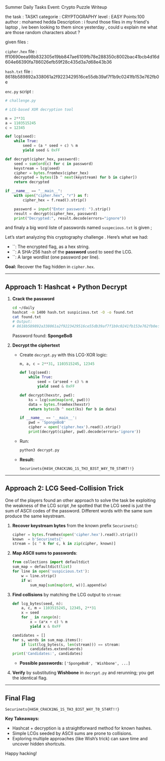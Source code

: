 Summer Daily Tasks Event: Crypto Puzzle Writeup

the task : 
TASK1 
categorie : CRYPTOGRAPHY
level : EASY          Points:100                                                           
author : mohamed hedda 
Description : i found those files in my friend's laptop , ive been looking to them since yesterday , could u explain me what are those random characters about ?

given files : 

`cipher.hex` file : ff10690eea98b832305e19bb847ae6109fb78e288350c8002bac41bcb4d16d604e66390fa786026efb59f28c435d3a7d68e43b36 

`hash.txt` file : 8618b589892a338061a2f9223429516ce55db39af7f1b9c0241fb153e762fb0e

`enc.py` script : 
```python
# challenge.py

# LCG-based XOR decryption tool

m = 2**31
a = 1103515245
c = 12345

def lcg(seed):
    while True:
        seed = (a * seed + c) % m
        yield seed & 0xFF

def decrypt(cipher_hex, password):
    seed = sum(ord(c) for c in password)
    keystream = lcg(seed)
    cipher = bytes.fromhex(cipher_hex)
    decrypted = bytes([b ^ next(keystream) for b in cipher])
    return decrypted

if __name__ == "__main__":
    with open("cipher.hex", "r") as f:
        cipher_hex = f.read().strip()

    password = input("Enter password: ").strip()
    result = decrypt(cipher_hex, password)
    print("Decrypted:", result.decode(errors="ignore"))

``` 

and finaly a big word liste of passwords named `suspecious.txt` is given ; 

Let’s start analyzing this cryptography challenge . Here’s what we had:

- ``: The encrypted flag, as a hex string.
- ``: A SHA-256 hash of the **password** used to seed the LCG.
- ``: A large wordlist (one password per line).

**Goal:** Recover the flag hidden in `cipher.hex`.

---

## Approach 1: Hashcat + Python Decrypt

1. **Crack the password**

   ```bash
   cd ~/daily
   hashcat -m 1400 hash.txt suspicious.txt -O -o found.txt
   cat found.txt
   # Output:
   # 8618b589892a338061a2f9223429516ce55db39af7f1b9c0241fb153e762fb0e:SpongeBoB
   ```

    Password found: **SpongeBoB**

2. **Decrypt the ciphertext**

   - Create `decrypt.py` with this LCG-XOR logic:
     ```python
     m, a, c = 2**31, 1103515245, 12345

     def lcg(seed):
         while True:
             seed = (a*seed + c) % m
             yield seed & 0xFF

     def decrypt(hexstr, pwd):
         ks = lcg(sum(map(ord, pwd)))
         data = bytes.fromhex(hexstr)
         return bytes(b ^ next(ks) for b in data)

     if __name__ == '__main__':
         pwd = 'SpongeBoB'
         cipher = open('cipher.hex').read().strip()
         print(decrypt(cipher, pwd).decode(errors='ignore'))
     ```
   - Run:
     ```bash
     python3 decrypt.py
     ```
   - **Result:**
     ```
     Securinets{H4SH_CR4CK1NG_1S_TH3_B3ST_W4Y_T0_ST4RT!!}
     ```

---

## Approach 2: LCG Seed-Collision Trick
One of the players found an other approach to solve the task be exploiting the weakness of the LCG script ,he spotted that the LCG seed is just the sum of ASCII codes of the password. Different words with the same sum produce the same keystream.

1. **Recover keystream bytes** from the known prefix `Securinets{`:

   ```python
   cipher = bytes.fromhex(open('cipher.hex').read().strip())
   known  = b'Securinets{'
   stream = [c ^ k for c, k in zip(cipher, known)]
   ```

2. **Map ASCII sums to passwords**:

   ```python
   from collections import defaultdict
   sum_map = defaultdict(list)
   for line in open('suspicious.txt'):
       w = line.strip()
       if w:
           sum_map[sum(map(ord, w))].append(w)
   ```

3. **Find collisions** by matching the LCG output to `stream`:

   ```python
   def lcg_bytes(seed, n):
       a, c, m = 1103515245, 12345, 2**31
       x = seed
       for _ in range(n):
           x = (a*x + c) % m
           yield x & 0xFF

   candidates = []
   for s, words in sum_map.items():
       if list(lcg_bytes(s, len(stream))) == stream:
           candidates.extend(words)
   print('Candidates:', candidates)
   ```

   - **Possible passwords:** `['SpongeBoB', 'Wishbone', ...]`

4. **Verify** by substituting **Wishbone** in `decrypt.py` and rerunning; you get the identical flag.

---

## Final Flag

```
Securinets{H4SH_CR4CK1NG_1S_TH3_B3ST_W4Y_T0_ST4RT!!}
```

**Key Takeaways:**

- Hashcat + decryption is a straightforward method for known hashes.
- Simple LCGs seeded by ASCII sums are prone to collisions.
- Exploring multiple approaches (like Wish’s trick) can save time and uncover hidden shortcuts.

Happy hacking! 

